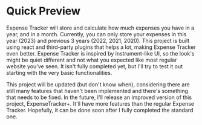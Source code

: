 # Quick Preview
Expense Tracker will store and calculate how much expenses you have in a year, and in a month. Currently, you can only store your expenses in this year (2023) and previous 3 years (2022, 2021, 2020). This project is built using react and third-party plugins that helps a lot, making Expense Tracker even better. Expense Tracker is inspired by instrument-like UI, so the look's might be quiet different and not what you expected like most regular website you've seen. It isn't fully completed yet, but I'll try to test it out starting with the very basic functionalities.

This project will be updated (but don't know when), considering there are still many features that haven't been implemented and there's something that needs to be fixed. In the future, I'll release an improved version of this project, ExpenseTracker+. It'll have more features than the regular Expense Tracker. Hopefully, it can be done soon after I fully completed the standard one.
